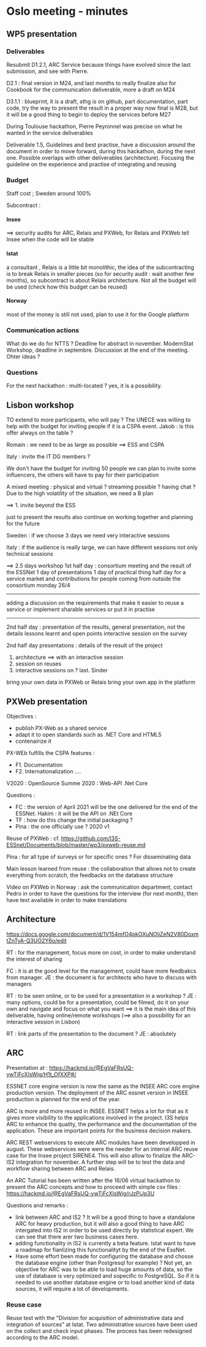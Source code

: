 # Oslo meeting - minutes

## WP5 presentation

### Deliverables

Resubmit D1.2.1, ARC Service because things have evolved since the last submission, and see with Pierre.

D2.1 : final version in M24, and last months to really finalize
also for Cookbook
for the communication deliverable, more a draft on M24

D3.1.1 : blueprint, it is a draft, sthg is on github, part documentation, part code, try the way to present the result in a proper way
now final is M28, but it will be a good thing to begin to deploy the services before M27

During Toulouse hackathon, Pierre Peyronnel was precise on what he wanted in the service deliverables

Deliverable 1.5, Guidelines and best practise, have a discussion around the document in order to move forward, during this hackathon, during the next one.
Possible overlaps with other deliverables (architecture).
Focusing the guideline on the experience and practise of integrating and reusing

### Budget

Staff cost ; Sweden around 100%

Subcontract :
#### Insee
==> security audits for ARC, Relais and PXWeb, for Relais and PXWeb tell Insee when the code will be stable
#### Istat
a consultant , Relais is a little bit monolithic, the idea of the subcontracting is to break Relais in smaller pieces (so for security audit : wait another few months), so subcontract is about Relais architecture. Not all the budget will be used (check how this budget can be reused)
#### Norway
most of the money is still not used, plan to use it for the Google platform

### Communication actions
What do we do for NTTS ? Deadline for abstract in november.
ModernStat Workshop, deadline in septembre.
Discussion at the end of the meeting.
Ohter ideas ? 

### Questions
For the next hackathon : multi-located ? yes, it is a possibility.

## Lisbon workshop

TO extend to more participants, who will pay ? 
The UNECE was willing to help with the budget for inviting people
if it is a CSPA event.
Jakob : is this offer always on the table ?

Romain : we need to be as large as possible ==> ESS and CSPA

Italy : invite the IT DG members ?

We don't have the budget for inviting 50 people
we can plan to invite some influencers, the others
will have to pay for their participation

A mixed meeting : physical and virtual ? streaming possible ?
having chat ?
Due to the high volatility of the situation, we need a B plan

==> 1. invite beyond the ESS

just to present the results
also continue on working together and planning for the future

Sweden : if we choose 3 days we need very interactive sessions

Italy : if the audience is really large, we can have different sessions
not only technical sessions

==> 2.5 days workshop
1st half day : consortium meeting and the result of the ESSNet
1 day of presentations
1 day of practical thing
half day for a service market and contributions for people coming from
outside the consortium
monday 26/4

******************

adding a discussion on the requirements that make it easier
to reuse a service or implement sharable services or put it
in practise

*********************************

2nd half day :
presentation of the results, general presentation, not the details
lessons learnt and open points
interactive session on the survey

2nd half day presentations :
details of the result of the project
1. architecture ==> with an interactive session
2. session on reuses
3. interactive sessions on ?
last. Sinder

bring your own data in PXWeb or Relais
bring your own app in the platform

## PXWeb presentation

Objectives :
* publish PX-Web as a shared service
* adapt it to open standards such as .NET Core and HTML5
* contenairize it

PX-WEb fulfills the CSPA features :
* F1. Documentation
* F2. Internationalization
....

V2020 : OpenSource
Summe 2020 : Web-API .Net Core

Questions :
* FC : the version of April 2021 will be the one delivered for the end of the ESSNet. Hakim : it will be the API on .NEt Core
* TF : how do this change the initial packaging ?
* Pina : the one officially use ? 2020 v1

Reuse of PXWeb :
cf. https://github.com/I3S-ESSnet/Documents/blob/master/wp3/pxweb-reuse.md

Pina : for all type of surveys or for specific ones ? For disseminating data

Main lesson learned from reuse : the collaboration that allows not to create everything from scratch, the feedbacks on the database structure

Video on PXWeb in Norway : ask the communication department, contact Pedro in order to have the questions for the interview (for next month), then have text available in order to make translations

## Architecture

https://docs.google.com/document/d/1V154mfO4pkOXuNOljZeN2V80DoxmtZnTvA-Q3UO2Y6o/edit


RT : for the management, focus more on cost, in order to make understand the interest of sharing

FC : it is at the good level for the management, could have more feedbakcs from manager. JE : the document is for architects who have to discuss with managers

RT : to be seen online, or to be used for a presentation in a workshop ? JE : many options, could be for a presentation, could be filmed, do it on your own and navigate and focus on what you want ==> it is the main idea of this deliverable, having online/remote workshops (==> also a possibility for an interactive session in Lisbon)

RT : link parts of the presentation to the document ? JE : absolutely

## ARC

Presentation at : https://hackmd.io/@EgVaFRsUQ-ywTiFcXIsWig/H1t_OfXXP#/

ESSNET core engine version is now the same as the INSEE ARC core engine production version. The deployment of the ARC essnet version in INSEE production is planned for the end of the year.

ARC is more and more reused in INSEE. ESSNET helps a lot for that as it gives more visibility to the applications involved in the project. I3S helps ARC to enhance the quality, the performance and the documentation of the application. These are important points for the business decision makers.

ARC REST webservices to execute ARC modules have been developped in august. These webservices were were the needer for an internal ARC reuse case for the Insee project SIRENE4. This will also allow to finalize the ARC-IS2 integration for november. A further step will be to test the data and workflow sharing between ARC and Relais.

An ARC Tutorial has been written after the 16/06 virtual hackathon to present the ARC concepts and how to proceed with simple csv files : https://hackmd.io/@EgVaFRsUQ-ywTiFcXIsWig/rJzPiJp3U

Questions and remarks :
* link between ARC and IS2 ? It will be a good thing to have a standalone ARC for heavy production, but it will also a good thing to have ARC intergated into IS2 in order to be used directly by statistical expert. We can see that there arer two business cases here.
* adding functionality in IS2 is currently a beta feature. Istat want to have a roadmap for fianlizing this functionalityt by the end of the EssNet.
* Have some effort been made for configuring the database and chosse the database engine (other than Postgresql for example) ? Not yet, an objective for ARC was to be able to load huge amounts of data, so the use of database is very optimized and sopecific to PostgreSQL. So if it is needed to use another database engine or to load another kind of data sources, it will require a lot of developments.

### Reuse case

Reuse test with the "Division for acquisition of administrative data and integration of sources" at Istat.
Two administrative sources have been used on the collect and check input phases. The process has been redesigned according to the ARC model.

